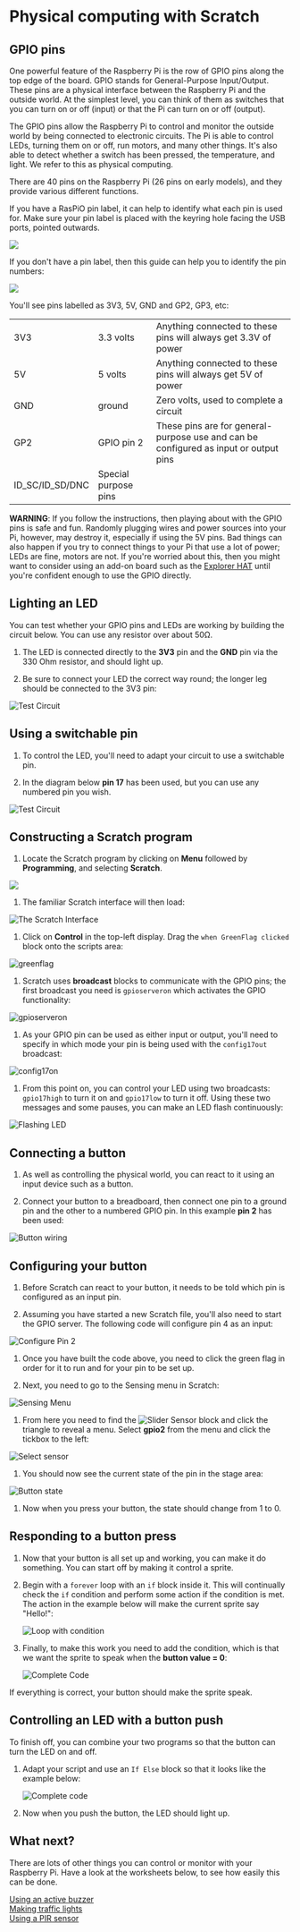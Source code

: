 # Physical computing with Scratch

## GPIO pins

One powerful feature of the Raspberry Pi is the row of GPIO pins along the top edge of the board. GPIO stands for General-Purpose Input/Output. These pins are a physical interface between the Raspberry Pi and the outside world. At the simplest level, you can think of them as switches that you can turn on or off (input) or that the Pi can turn on or off (output).

The GPIO pins allow the Raspberry Pi to control and monitor the outside world by being connected to electronic circuits. The Pi is able to control LEDs, turning them on or off, run motors, and many other things. It's also able to detect whether a switch has been pressed, the temperature, and light. We refer to this as physical computing.

There are 40 pins on the Raspberry Pi (26 pins on early models), and they provide various different functions.

If you have a RasPiO pin label, it can help to identify what each pin is used for. Make sure your pin label is placed with the keyring hole facing the USB ports, pointed outwards.

![](images/raspio-ports.jpg)

If you don't have a pin label, then this guide can help you to identify the pin numbers:

![](images/GPIO.png)

You'll see pins labelled as 3V3, 5V, GND and GP2, GP3, etc:

|   |   |   |
|---|---|---|
| 3V3 | 3.3 volts | Anything connected to these pins will always get 3.3V of power |
| 5V | 5 volts | Anything connected to these pins will always get 5V of power |
| GND | ground | Zero volts, used to complete a circuit |
| GP2 | GPIO pin 2 | These pins are for general-purpose use and can be configured as input or output pins |
| ID_SC/ID_SD/DNC | Special purpose pins ||

**WARNING**: If you follow the instructions, then playing about with the GPIO pins is safe and fun. Randomly plugging wires and power sources into your Pi, however, may destroy it, especially if using the 5V pins. Bad things can also happen if you try to connect things to your Pi that use a lot of power; LEDs are fine, motors are not. If you're worried about this, then you might want to consider using an add-on board such as the [Explorer HAT](https://shop.pimoroni.com/products/explorer-hat) until you're confident enough to use the GPIO directly.

## Lighting an LED

You can test whether your GPIO pins and LEDs are working by building the circuit below. You can use any resistor over about 50Ω.

1. The LED is connected directly to the **3V3** pin and the **GND** pin via the 330 Ohm resistor, and should light up.

1. Be sure to connect your LED the correct way round; the longer leg should be connected to the 3V3 pin:

![Test Circuit](images/led-3v3.png)

## Using a switchable pin

1. To control the LED, you'll need to adapt your circuit to use a switchable pin.

1. In the diagram below **pin 17** has been used, but you can use any numbered pin you wish.

![Test Circuit](images/led-gpio17.png)

## Constructing a Scratch program

1.  Locate the Scratch program by clicking on **Menu** followed by **Programming**, and selecting **Scratch**.

 ![](images/scratch-icon.png)

1. The familiar Scratch interface will then load:

 ![](images/Scratch-interface.png "The Scratch Interface")

1.  Click on **Control** in the top-left display. Drag the `when GreenFlag clicked` block onto the scripts area:

  ![greenflag](images/greenflag.png)

1. Scratch uses **broadcast** blocks to communicate with the GPIO pins; the first broadcast you need is `gpioserveron` which activates the GPIO functionality:

  ![gpioserveron](images/gpioserveron.png)

1. As your GPIO pin can be used as either input or output, you'll need to specify in which mode your pin is being used with the `config17out` broadcast:

  ![config17on](images/config17.png)

1. From this point on, you can control your LED using two broadcasts: `gpio17high` to turn it on and `gpio17low` to turn it off. Using these two messages and some pauses, you can make an LED flash continuously:

  ![Flashing LED](images/led_flash.png)

## Connecting a button

1. As well as controlling the physical world, you can react to it using an input device such as a button.

1. Connect your button to a breadboard, then connect one pin to a ground pin and the other to a numbered GPIO pin. In this example **pin 2** has been used:

![Button wiring](images/button.png)

## Configuring your button

1. Before Scratch can react to your button, it needs to be told which pin is configured as an input pin.

1. Assuming you have started a new Scratch file, you'll also need to start the GPIO server. The following code will configure pin 4 as an input:

  ![Configure Pin 2](images/config2.png)

1. Once you have built the code above, you need to click the green flag in order for it to run and for your pin to be set up.

1. Next, you need to go to the Sensing menu in Scratch:

  ![Sensing Menu](images/sensing.png)

1. From here you need to find the ![Slider Sensor](images/slider_sensor.png) block and click the triangle to reveal a menu. Select **gpio2** from the menu and click the tickbox to the left:

  ![Select sensor](images/sensing_select.png)

1. You should now see the current state of the pin in the stage area:

  ![Button state](images/button_watch.png)

1. Now when you press your button, the state should change from 1 to 0.

## Responding to a button press

1. Now that your button is all set up and working, you can make it do something. You can start off by making it control a sprite.

1. Begin with a `forever` loop with an `if` block inside it. This will continually check the `if` condition and perform some action if the condition is met. The action in the example below will make the current sprite say "Hello!":

    ![Loop with condition](images/conditional_loop.png)

1. Finally, to make this work you need to add the condition, which is that we want the sprite to speak when the **button value = 0**:

    ![Complete Code](images/button_code.png)

If everything is correct, your button should make the sprite speak.

## Controlling an LED with a button push

To finish off, you can combine your two programs so that the button can turn the LED on and off.

1. Adapt your script and use an `If Else` block so that it looks like the example below:

    ![Complete code](images/button_led.png)

1. Now when you push the button, the LED should light up.

## What next?

There are lots of other things you can control or monitor with your Raspberry Pi. Have a look at the worksheets below, to see how easily this can be done.

[Using an active buzzer](buzzer.md)  
[Making traffic lights](trafficlights.md)  
[Using a PIR sensor](pir.md)  


